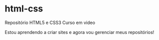 # html-css
 Repositório HTML5 e CSS3 Curso em video

 Estou aprendendo a criar sites e agora vou gerenciar meus repositórios!
